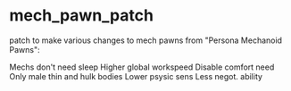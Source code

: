 # mech_pawn_patch
 patch to make various changes to mech pawns from "Persona Mechanoid Pawns":
 
Mechs don't need sleep
Higher global workspeed
Disable comfort need
Only male thin and hulk bodies
Lower psysic sens
Less negot. ability
